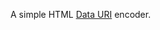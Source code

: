 A simple HTML [Data URI](https://developer.mozilla.org/en-US/docs/Web/HTTP/Basics_of_HTTP/Data_URLs) encoder.
